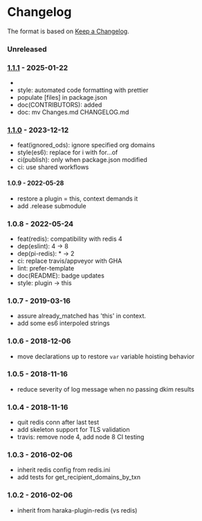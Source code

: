 # Changelog

The format is based on [Keep a Changelog](https://keepachangelog.com/).

### Unreleased

### [1.1.1] - 2025-01-22

- 
- style: automated code formatting with prettier
- populate [files] in package.json
- doc(CONTRIBUTORS): added
- doc: mv Changes.md CHANGELOG.md

### [1.1.0] - 2023-12-12

- feat(ignored_ods): ignore specified org domains
- style(es6): replace for i with for...of
- ci(publish): only when package.json modified
- ci: use shared workflows

#### 1.0.9 - 2022-05-28

- restore a plugin = this, context demands it
- add .release submodule

### 1.0.8 - 2022-05-24

- feat(redis): compatibility with redis 4
- dep(eslint): 4 -> 8
- dep(pi-redis): \* -> 2
- ci: replace travis/appveyor with GHA
- lint: prefer-template
- doc(README): badge updates
- style: plugin -> this

### 1.0.7 - 2019-03-16

- assure already_matched has 'this' in context.
- add some es6 interpoled strings

### 1.0.6 - 2018-12-06

- move declarations up to restore `var` variable hoisting behavior

### 1.0.5 - 2018-11-16

- reduce severity of log message when no passing dkim results

### 1.0.4 - 2018-11-16

- quit redis conn after last test
- add skeleton support for TLS validation
- travis: remove node 4, add node 8 CI testing

### 1.0.3 - 2016-02-06

- inherit redis config from redis.ini
- add tests for get_recipient_domains_by_txn

### 1.0.2 - 2016-02-06

- inherit from haraka-plugin-redis (vs redis)

[1.1.0]: https://github.com/haraka/haraka-plugin-known-senders/releases/tag/1.1.0
[1.1.1]: https://github.com/haraka/haraka-plugin-known-senders/releases/tag/v1.1.1
[1.0.8]: https://github.com/haraka/haraka-plugin-known-senders/releases/tag/1.0.8
[1.0.9]: https://github.com/haraka/haraka-plugin-known-senders/releases/tag/1.0.9
